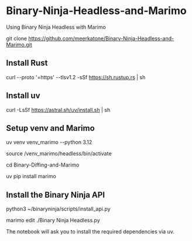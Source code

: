 # Binary-Ninja-Headless-and-Marimo
Using Binary Ninja Headless with Marimo

git clone https://github.com/meerkatone/Binary-Ninja-Headless-and-Marimo.git

## Install Rust
curl --proto '=https' --tlsv1.2 -sSf https://sh.rustup.rs | sh

## Install uv
curl -LsSf https://astral.sh/uv/install.sh | sh

## Setup venv and Marimo
uv venv venv_marimo --python 3.12

source /venv_marimo/headless/bin/activate

cd Binary-Diffing-and-Marimo

uv pip install marimo

## Install the Binary Ninja API
python3 ~/binaryninja/scripts/install_api.py

marimo edit ./Binary Ninja Headless.py

The notebook will ask you to install the required dependencies via uv.
